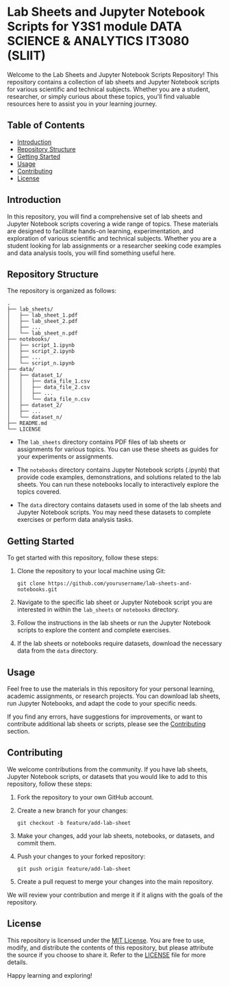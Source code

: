 # Lab Sheets and Jupyter Notebook Scripts for Y3S1 module DATA SCIENCE & ANALYTICS IT3080 (SLIIT)

Welcome to the Lab Sheets and Jupyter Notebook Scripts Repository! This repository contains a collection of lab sheets and Jupyter Notebook scripts for various scientific and technical subjects. Whether you are a student, researcher, or simply curious about these topics, you'll find valuable resources here to assist you in your learning journey.

## Table of Contents

- [Introduction](#introduction)
- [Repository Structure](#repository-structure)
- [Getting Started](#getting-started)
- [Usage](#usage)
- [Contributing](#contributing)
- [License](#license)

## Introduction

In this repository, you will find a comprehensive set of lab sheets and Jupyter Notebook scripts covering a wide range of topics. These materials are designed to facilitate hands-on learning, experimentation, and exploration of various scientific and technical subjects. Whether you are a student looking for lab assignments or a researcher seeking code examples and data analysis tools, you will find something useful here.

## Repository Structure

The repository is organized as follows:

```
.
├── lab_sheets/
│   ├── lab_sheet_1.pdf
│   ├── lab_sheet_2.pdf
│   ├── ...
│   └── lab_sheet_n.pdf
├── notebooks/
│   ├── script_1.ipynb
│   ├── script_2.ipynb
│   ├── ...
│   └── script_n.ipynb
├── data/
│   ├── dataset_1/
│   │   ├── data_file_1.csv
│   │   ├── data_file_2.csv
│   │   ├── ...
│   │   └── data_file_n.csv
│   ├── dataset_2/
│   ├── ...
│   └── dataset_n/
├── README.md
└── LICENSE
```

- The `lab_sheets` directory contains PDF files of lab sheets or assignments for various topics. You can use these sheets as guides for your experiments or assignments.

- The `notebooks` directory contains Jupyter Notebook scripts (.ipynb) that provide code examples, demonstrations, and solutions related to the lab sheets. You can run these notebooks locally to interactively explore the topics covered.

- The `data` directory contains datasets used in some of the lab sheets and Jupyter Notebook scripts. You may need these datasets to complete exercises or perform data analysis tasks.

## Getting Started

To get started with this repository, follow these steps:

1. Clone the repository to your local machine using Git:

   ```shell
   git clone https://github.com/yourusername/lab-sheets-and-notebooks.git
   ```

2. Navigate to the specific lab sheet or Jupyter Notebook script you are interested in within the `lab_sheets` or `notebooks` directory.

3. Follow the instructions in the lab sheets or run the Jupyter Notebook scripts to explore the content and complete exercises.

4. If the lab sheets or notebooks require datasets, download the necessary data from the `data` directory.

## Usage

Feel free to use the materials in this repository for your personal learning, academic assignments, or research projects. You can download lab sheets, run Jupyter Notebooks, and adapt the code to your specific needs.

If you find any errors, have suggestions for improvements, or want to contribute additional lab sheets or scripts, please see the [Contributing](#contributing) section.

## Contributing

We welcome contributions from the community. If you have lab sheets, Jupyter Notebook scripts, or datasets that you would like to add to this repository, follow these steps:

1. Fork the repository to your own GitHub account.

2. Create a new branch for your changes:

   ```shell
   git checkout -b feature/add-lab-sheet
   ```

3. Make your changes, add your lab sheets, notebooks, or datasets, and commit them.

4. Push your changes to your forked repository:

   ```shell
   git push origin feature/add-lab-sheet
   ```

5. Create a pull request to merge your changes into the main repository.

We will review your contribution and merge it if it aligns with the goals of the repository.

## License

This repository is licensed under the [MIT License](LICENSE). You are free to use, modify, and distribute the contents of this repository, but please attribute the source if you choose to share it. Refer to the [LICENSE](LICENSE) file for more details.

Happy learning and exploring!